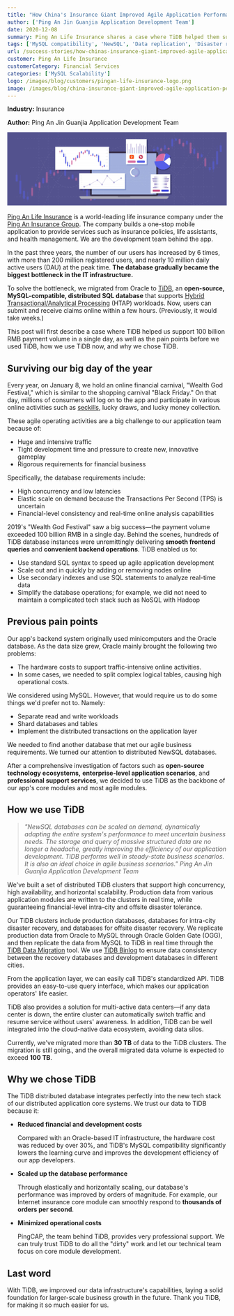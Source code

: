 ```yaml
---
title: "How China's Insurance Giant Improved Agile Application Performance with a NewSQL Database"
author: ['Ping An Jin Guanjia Application Development Team']
date: 2020-12-08
summary: Ping An Life Insurance shares a case where TiDB helped them support 100 billion RMB payment volume in a single day, the pain points before they used TiDB, how they use TiDB, and why they chose TiDB.
tags: ['MySQL compatibility', 'NewSQL', 'Data replication', 'Disaster recovery']
url: /success-stories/how-chinas-insurance-giant-improved-agile-application-performance-with-a-newsql-database/
customer: Ping An Life Insurance
customerCategory: Financial Services
categories: ['MySQL Scalability']
logo: /images/blog/customers/pingan-life-insurance-logo.png
image: /images/blog/china-insurance-giant-improved-agile-application-performance-with-newsql-tidb-database.jpg
---
```


**Industry:** Insurance

**Author:** Ping An Jin Guanjia Application Development Team

![How China's Insurance Giant Improved Agile Application Performance with a NewSQL Database](media/china-insurance-giant-improved-agile-application-performance-with-newsql-tidb-database.jpg)

[Ping An Life Insurance](https://www.bloomberg.com/profile/company/OPAHWZ:CH) is a world-leading life insurance company under the [Ping An Insurance Group](https://wikipedia.org/wiki/Ping_An_Insurance). The company builds a one-stop mobile application to provide services such as insurance policies, life assistants, and health management. We are the development team behind the app.

In the past three years, the number of our users has increased by 6 times, with more than 200 million registered users, and nearly 10 million daily active users (DAU) at the peak time. **The database gradually became the biggest bottleneck in the IT infrastructure.**

To solve the bottleneck, we migrated from Oracle to [TiDB](https://docs.pingcap.com/tidb/stable), an **open-source, MySQL-compatible, distributed SQL database** that supports [Hybrid Transactional/Analytical Processing](https://wikipedia.org/wiki/Hybrid_transactional/analytical_processing) (HTAP) workloads. Now, users can submit and receive claims online within a few hours. (Previously, it would take weeks.)

This post will first describe a case where TiDB helped us support 100 billion RMB payment volume in a single day, as well as the pain points before we used TiDB, how we use TiDB now, and why we chose TiDB.

## Surviving our big day of the year

Every year, on January 8, we hold an online financial carnival, "Wealth God Festival," which is similar to the shopping carnival "Black Friday." On that day, millions of consumers will log on to the app and participate in various online activities such as [seckills](https://www.urbandictionary.com/define.php?term=seckill), lucky draws, and lucky money collection.

These agile operating activities are a big challenge to our application team because of:

* Huge and intensive traffic
* Tight development time and pressure to create new, innovative gameplay
* Rigorous requirements for financial business

Specifically, the database requirements include:

* High concurrency and low latencies
* Elastic scale on demand because the Transactions Per Second (TPS) is uncertain
* Financial-level consistency and real-time online analysis capabilities

2019's "Wealth God Festival" saw a big success—the payment volume exceeded 100 billion RMB in a single day. Behind the scenes, hundreds of TiDB database instances were unremittingly delivering **smooth frontend queries** and **convenient backend operations**. TiDB enabled us to:

* Use standard SQL syntax to speed up agile application development
* Scale out and in quickly by adding or removing nodes online
* Use secondary indexes and use SQL statements to analyze real-time data
* Simplify the database operations; for example, we did not need to maintain a complicated tech stack such as NoSQL with Hadoop

## Previous pain points

Our app's backend system originally used minicomputers and the Oracle database. As the data size grew, Oracle mainly brought the following two problems:

* The hardware costs to support traffic-intensive online activities.
* In some cases, we needed to split complex logical tables, causing high operational costs.

We considered using MySQL. However, that would require us to do some things we'd prefer not to. Namely:

* Separate read and write workloads
* Shard databases and tables
* Implement the distributed transactions on the application layer

We needed to find another database that met our agile business requirements. We turned our attention to distributed NewSQL databases.

After a comprehensive investigation of factors such as **open-source technology ecosystems,** **enterprise-level application scenarios**, and **professional support services**, we decided to use TiDB as the backbone of our app's core modules and most agile modules.

## How we use TiDB

> *"NewSQL databases can be scaled on demand, dynamically adapting the entire system's performance to meet uncertain business needs. The storage and query of massive structured data are no longer a headache, greatly improving the efficiency of our application development. TiDB performs well in steady-state business scenarios. It is also an ideal choice in agile business scenarios." Ping An Jin Guanjia Application Development Team*

We've built a set of distributed TiDB clusters that support high concurrency, high availability, and horizontal scalability. Production data from various application modules are written to the clusters in real time, while guaranteeing financial-level intra-city and offsite disaster tolerance.

Our TiDB clusters include production databases, databases for intra-city disaster recovery, and databases for offsite disaster recovery. We replicate production data from Oracle to MySQL through Oracle Golden Gate (OGG), and then replicate the data from MySQL to TiDB in real time through the [TiDB Data Migration](https://docs.pingcap.com/tidb-data-migration/stable) tool. We use [TiDB Binlog](https://docs.pingcap.com/tidb/stable/tidb-binlog-overview) to ensure data consistency between the recovery databases and development databases in different cities.

From the application layer, we can easily call TiDB's standardized API. TiDB provides an easy-to-use query interface, which makes our application operators' life easier.

TiDB also provides a solution for multi-active data centers—if any data center is down, the entire cluster can automatically switch traffic and resume service without users' awareness. In addition, TiDB can be well integrated into the cloud-native data ecosystem, avoiding data silos.

Currently, we've migrated more than **30 TB** of data to the TiDB clusters. The migration is still going., and the overall migrated data volume is expected to exceed **100 TB**.

## Why we chose TiDB

The TiDB distributed database integrates perfectly into the new tech stack of our distributed application core systems. We trust our data to TiDB because it:

* **Reduced financial and development costs**

    Compared with an Oracle-based IT infrastructure, the hardware cost was reduced by over 30%, and TiDB's MySQL compatibility significantly lowers the learning curve and improves the development efficiency of our app developers.

* **Scaled up the database performance**

    Through elastically and horizontally scaling, our database's performance was improved by orders of magnitude. For example, our Internet insurance core module can smoothly respond to **thousands of orders per second**.

* **Minimized operational costs**

    PingCAP, the team behind TiDB, provides very professional support. We can truly trust TiDB to do all the "dirty" work and let our technical team focus on core module development.

## Last word

With TiDB, we improved our data infrastructure's capabilities, laying a solid foundation for larger-scale business growth in the future. Thank you TiDB, for making it so much easier for us.
